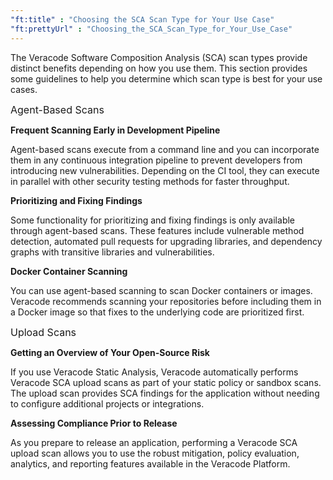 ```yaml
---
"ft:title" : "Choosing the SCA Scan Type for Your Use Case"
"ft:prettyUrl" : "Choosing_the_SCA_Scan_Type_for_Your_Use_Case"
---
```


The Veracode Software Composition Analysis (SCA) scan types provide distinct benefits depending on how you use them. This section provides some guidelines to help you determine which scan type is best for your use cases.

<p><span style="font-size: medium;">Agent-Based Scans</span></p>

**Frequent Scanning Early in Development Pipeline**

Agent-based scans execute from a command line and you can incorporate them in any continuous integration pipeline to prevent developers from introducing new vulnerabilities. Depending on the CI tool, they can execute in parallel with other security testing methods for faster throughput.

**Prioritizing and Fixing Findings**

Some functionality for prioritizing and fixing findings is only available through agent-based scans. These features include vulnerable method detection, automated pull requests for upgrading libraries, and dependency graphs with transitive libraries and vulnerabilities.

**Docker Container Scanning**

You can use agent-based scanning to scan Docker containers or images. Veracode recommends scanning your repositories before including them in a Docker image so that fixes to the underlying code are prioritized first.

<p><span style="font-size: medium;">Upload Scans</span></p>

**Getting an Overview of Your Open-Source Risk**

If you use Veracode Static Analysis, Veracode automatically performs Veracode SCA upload scans as part of your static policy or sandbox scans. The upload scan provides SCA findings for the application without needing to configure additional projects or integrations.

**Assessing Compliance Prior to Release**

As you prepare to release an application, performing a Veracode SCA upload scan allows you to use the robust mitigation, policy evaluation, analytics, and reporting features available in the Veracode Platform.

